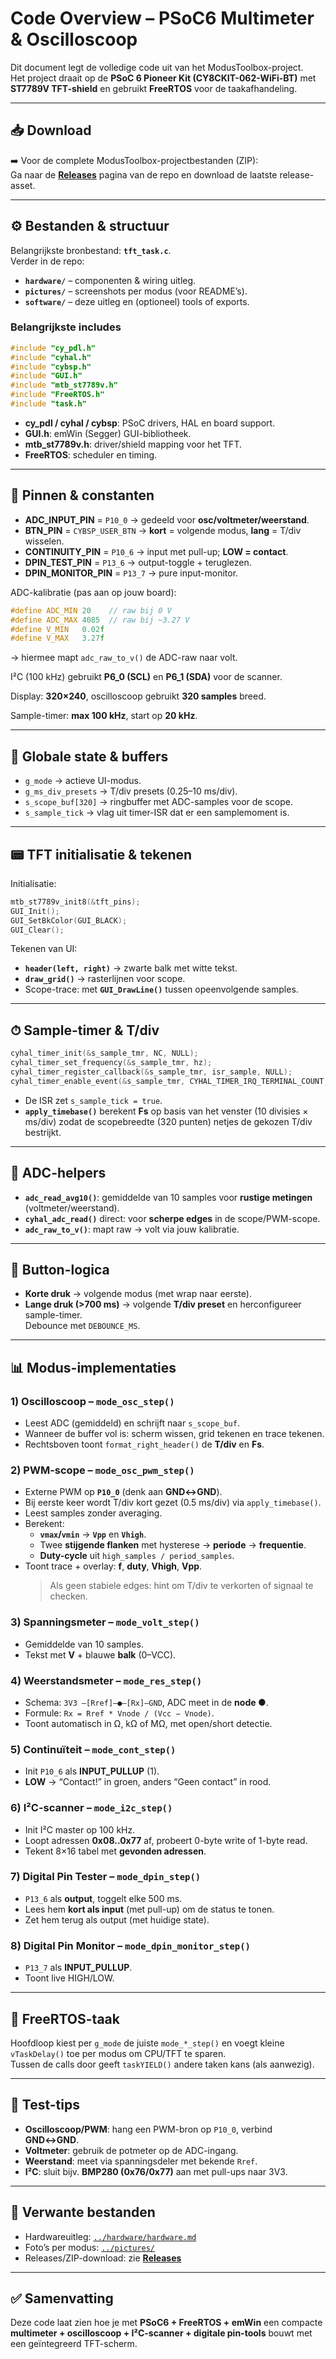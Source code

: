 # Code Overview – PSoC6 Multimeter & Oscilloscoop

Dit document legt de volledige code uit van het ModusToolbox-project.  
Het project draait op de **PSoC 6 Pioneer Kit (CY8CKIT-062-WiFi-BT)** met **ST7789V TFT-shield** en gebruikt **FreeRTOS** voor de taakafhandeling.

---

## 📥 Download

➡️ Voor de complete ModusToolbox-projectbestanden (ZIP):  
Ga naar de **[Releases](../../releases)** pagina van de repo en download de laatste release-asset.

---

## ⚙️ Bestanden & structuur

Belangrijkste bronbestand: **`tft_task.c`**.  
Verder in de repo:
- **`hardware/`** – componenten & wiring uitleg.  
- **`pictures/`** – screenshots per modus (voor README’s).  
- **`software/`** – deze uitleg en (optioneel) tools of exports.  

### Belangrijkste includes
```c
#include "cy_pdl.h"
#include "cyhal.h"
#include "cybsp.h"
#include "GUI.h"
#include "mtb_st7789v.h"
#include "FreeRTOS.h"
#include "task.h"
```
- **cy_pdl / cyhal / cybsp**: PSoC drivers, HAL en board support.  
- **GUI.h**: emWin (Segger) GUI-bibliotheek.  
- **mtb_st7789v.h**: driver/shield mapping voor het TFT.  
- **FreeRTOS**: scheduler en timing.

---

## 🔌 Pinnen & constanten

- **ADC_INPUT_PIN** = `P10_0` → gedeeld voor **osc/voltmeter/weerstand**.  
- **BTN_PIN** = `CYBSP_USER_BTN` → **kort** = volgende modus, **lang** = T/div wisselen.  
- **CONTINUITY_PIN** = `P10_6` → input met pull-up; **LOW = contact**.  
- **DPIN_TEST_PIN** = `P13_6` → output-toggle + teruglezen.  
- **DPIN_MONITOR_PIN** = `P13_7` → pure input-monitor.

ADC-kalibratie (pas aan op jouw board):
```c
#define ADC_MIN 20    // raw bij 0 V
#define ADC_MAX 4085  // raw bij ~3.27 V
#define V_MIN   0.02f
#define V_MAX   3.27f
```
→ hiermee mapt `adc_raw_to_v()` de ADC-raw naar volt.

I²C (100 kHz) gebruikt **P6_0 (SCL)** en **P6_1 (SDA)** voor de scanner.

Display: **320×240**, oscilloscoop gebruikt **320 samples** breed.

Sample-timer: **max 100 kHz**, start op **20 kHz**.

---

## 🧠 Globale state & buffers

- `g_mode` → actieve UI-modus.  
- `g_ms_div_presets` → T/div presets (0.25–10 ms/div).  
- `s_scope_buf[320]` → ringbuffer met ADC-samples voor de scope.  
- `s_sample_tick` → vlag uit timer-ISR dat er een samplemoment is.

---

## 📟 TFT initialisatie & tekenen

Initialisatie:
```c
mtb_st7789v_init8(&tft_pins);
GUI_Init();
GUI_SetBkColor(GUI_BLACK);
GUI_Clear();
```

Tekenen van UI:
- **`header(left, right)`** → zwarte balk met witte tekst.  
- **`draw_grid()`** → rasterlijnen voor scope.  
- Scope-trace: met **`GUI_DrawLine()`** tussen opeenvolgende samples.

---

## ⏱ Sample-timer & T/div

```c
cyhal_timer_init(&s_sample_tmr, NC, NULL);
cyhal_timer_set_frequency(&s_sample_tmr, hz);
cyhal_timer_register_callback(&s_sample_tmr, isr_sample, NULL);
cyhal_timer_enable_event(&s_sample_tmr, CYHAL_TIMER_IRQ_TERMINAL_COUNT, 7, true);
```
- De ISR zet `s_sample_tick = true`.  
- **`apply_timebase()`** berekent **Fs** op basis van het venster (10 divisies × ms/div) zodat de scopebreedte (320 punten) netjes de gekozen T/div bestrijkt.

---

## 🧮 ADC-helpers

- **`adc_read_avg10()`**: gemiddelde van 10 samples voor **rustige metingen** (voltmeter/weerstand).  
- **`cyhal_adc_read()`** direct: voor **scherpe edges** in de scope/PWM-scope.  
- **`adc_raw_to_v()`**: mapt raw → volt via jouw kalibratie.

---

## 🔘 Button-logica

- **Korte druk** → volgende modus (met wrap naar eerste).  
- **Lange druk (>700 ms)** → volgende **T/div preset** en herconfigureer sample-timer.  
Debounce met `DEBOUNCE_MS`.

---

## 📊 Modus-implementaties

### 1) Oscilloscoop – `mode_osc_step()`
- Leest ADC (gemiddeld) en schrijft naar `s_scope_buf`.  
- Wanneer de buffer vol is: scherm wissen, grid tekenen en trace tekenen.  
- Rechtsboven toont `format_right_header()` de **T/div** en **Fs**.

### 2) PWM-scope – `mode_osc_pwm_step()`
- Externe PWM op **`P10_0`** (denk aan **GND↔GND**).  
- Bij eerste keer wordt T/div kort gezet (0.5 ms/div) via `apply_timebase()`.  
- Leest samples zonder averaging.  
- Berekent:
  - **`vmax`/`vmin`** → **`Vpp`** en **`Vhigh`**.  
  - Twee **stijgende flanken** met hysterese → **periode** → **frequentie**.  
  - **Duty-cycle** uit `high_samples / period_samples`.  
- Toont trace + overlay: **f**, **duty**, **Vhigh**, **Vpp**.  
  > Als geen stabiele edges: hint om T/div te verkorten of signaal te checken.

### 3) Spanningsmeter – `mode_volt_step()`
- Gemiddelde van 10 samples.  
- Tekst met **V** + blauwe **balk** (0–VCC).

### 4) Weerstandsmeter – `mode_res_step()`
- Schema: `3V3 —[Rref]—●—[Rx]—GND`, ADC meet in de **node ●**.  
- Formule: `Rx = Rref * Vnode / (Vcc − Vnode)`.  
- Toont automatisch in Ω, kΩ of MΩ, met open/short detectie.

### 5) Continuïteit – `mode_cont_step()`
- Init `P10_6` als **INPUT_PULLUP** (1).  
- **LOW** → “Contact!” in groen, anders “Geen contact” in rood.

### 6) I²C-scanner – `mode_i2c_step()`
- Init I²C master op 100 kHz.  
- Loopt adressen **0x08..0x77** af, probeert 0-byte write of 1-byte read.  
- Tekent 8×16 tabel met **gevonden adressen**.

### 7) Digital Pin Tester – `mode_dpin_step()`
- `P13_6` als **output**, toggelt elke 500 ms.  
- Lees hem **kort als input** (met pull-up) om de status te tonen.  
- Zet hem terug als output (met huidige state).

### 8) Digital Pin Monitor – `mode_dpin_monitor_step()`
- `P13_7` als **INPUT_PULLUP**.  
- Toont live HIGH/LOW.

---

## 🔄 FreeRTOS-taak

Hoofdloop kiest per `g_mode` de juiste `mode_*_step()` en voegt kleine `vTaskDelay()` toe per modus om CPU/TFT te sparen.  
Tussen de calls door geeft `taskYIELD()` andere taken kans (als aanwezig).

---

## 🧪 Test-tips

- **Oscilloscoop/PWM**: hang een PWM-bron op `P10_0`, verbind **GND↔GND**.  
- **Voltmeter**: gebruik de potmeter op de ADC-ingang.  
- **Weerstand**: meet via spanningsdeler met bekende `Rref`.  
- **I²C**: sluit bijv. **BMP280 (0x76/0x77)** aan met pull-ups naar 3V3.

---

## 🔗 Verwante bestanden

- Hardwareuitleg: [`../hardware/hardware.md`](../hardware/hardware.md)  
- Foto’s per modus: [`../pictures/`](../pictures)  
- Releases/ZIP-download: zie **[Releases](../../releases)**

---

## ✅ Samenvatting

Deze code laat zien hoe je met **PSoC6 + FreeRTOS + emWin** een compacte **multimeter + oscilloscoop + I²C-scanner + digitale pin-tools** bouwt met een geïntegreerd TFT-scherm.
